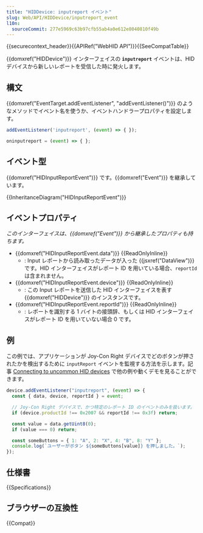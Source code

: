```yaml
---
title: "HIDDevice: inputreport イベント"
slug: Web/API/HIDDevice/inputreport_event
l10n:
  sourceCommit: 277e5969c63b97cfb55ab4a0e612e8040810f49b
---
```


{{securecontext_header}}{{APIRef("WebHID API")}}{{SeeCompatTable}}

{{domxref("HIDDevice")}} インターフェイスの **`inputreport`** イベントは、HID デバイスから新しいレポートを受信した時に発火します。

## 構文

{{domxref("EventTarget.addEventListener", "addEventListener()")}} のようなメソッドでイベント名を使うか、イベントハンドラープロパティを設定します。

```js
addEventListener('inputreport', (event) => { });

oninputreport = (event) => { };
```

## イベント型

{{domxref("HIDInputReportEvent")}} です。{{domxref("Event")}} を継承しています。

{{InheritanceDiagram("HIDInputReportEvent")}}

## イベントプロパティ

_このインターフェイスは、{{domxref("Event")}} から継承したプロパティも持ちます。_

- {{domxref("HIDInputReportEvent.data")}} {{ReadOnlyInline}}
  - : Input レポートから読み取ったデータが入った {{jsxref("DataView")}} です。HID インターフェイスがレポート ID を用いている場合、`reportId` は含まれません。
- {{domxref("HIDInputReportEvent.device")}} {{ReadOnlyInline}}
  - : この Input レポートを送信した HID インターフェイスを表す {{domxref("HIDDevice")}} のインスタンスです。
- {{domxref("HIDInputReportEvent.reportId")}} {{ReadOnlyInline}}
  - : レポートを識別する 1 バイトの接頭辞、もしくは HID インターフェイスがレポート ID を用いていない場合 0 です。

## 例

この例では、アプリケーションが Joy-Con Right デバイスでどのボタンが押されたかを検出するために `inputReport` イベントを監視する方法を示します。記事 [Connecting to uncommon HID devices](https://web.dev/hid/) で他の例や動くデモを見ることができます。

```js
device.addEventListener("inputreport", (event) => {
  const { data, device, reportId } = event;

  // Joy-Con Right デバイスで、かつ特定のレポート ID のイベントのみを扱います。
  if (device.productId !== 0x2007 && reportId !== 0x3f) return;

  const value = data.getUint8(0);
  if (value === 0) return;

  const someButtons = { 1: "A", 2: "X", 4: "B", 8: "Y" };
  console.log(`ユーザーがボタン ${someButtons[value]} を押しました。`);
});
```

## 仕様書

{{Specifications}}

## ブラウザーの互換性

{{Compat}}

